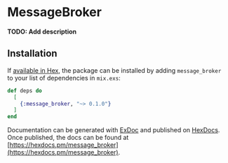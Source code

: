 # MessageBroker

**TODO: Add description**

## Installation

If [available in Hex](https://hex.pm/docs/publish), the package can be installed
by adding `message_broker` to your list of dependencies in `mix.exs`:

```elixir
def deps do
  [
    {:message_broker, "~> 0.1.0"}
  ]
end
```

Documentation can be generated with [ExDoc](https://github.com/elixir-lang/ex_doc)
and published on [HexDocs](https://hexdocs.pm). Once published, the docs can
be found at [https://hexdocs.pm/message_broker](https://hexdocs.pm/message_broker).

